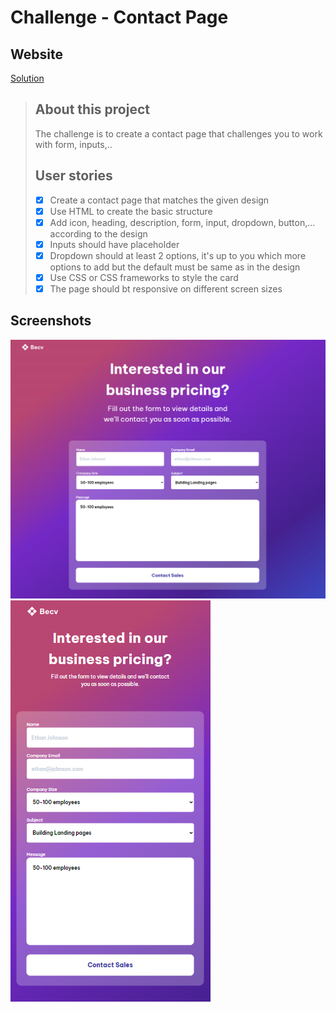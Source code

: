 # Challenge - Contact Page

## Website
[Solution](https://fastidious-syrniki-d3ea00.netlify.app/)

> ## About this project
>
> The challenge is to create a contact page that challenges you to work with form, inputs,..
>
> ## User stories
>
> - [x] Create a contact page that matches the given design
> - [x] Use HTML to create the basic structure
> - [x] Add icon, heading, description, form, input, dropdown, button,... according to the design
> - [x] Inputs should have placeholder
> - [x] Dropdown should at least 2 options, it's up to you which more options to add but the default must be same as in the design
> - [x] Use CSS or CSS frameworks to style the card
> - [x] The page should bt responsive on different screen sizes

## Screenshots

![screenshot](https://github.com/SantiagoEmanuel/contactPage/blob/master/public/pc-view.png "PC VIEW")
![screenshot](https://github.com/SantiagoEmanuel/contactPage/blob/master/public/mobile-view.png "MOBILE VIEW")
